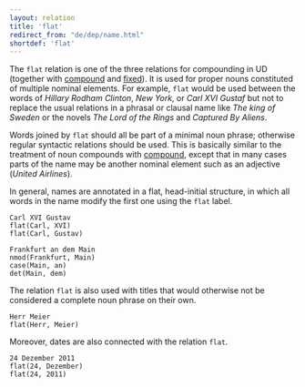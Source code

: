 ```yaml
---
layout: relation
title: 'flat'
redirect_from: "de/dep/name.html"
shortdef: 'flat'
---
```


The `flat` relation is one of the three relations for compounding in UD (together with [compound]() and [fixed]()). It is used for proper nouns constituted of multiple nominal elements. For example, `flat` would be used between the words of _Hillary Rodham Clinton_, _New York_, or _Carl XVI Gustaf_ but not to replace the usual relations in a phrasal or clausal name like _The king of Sweden_ or the novels _The Lord of the Rings_ and _Captured By Aliens_. 

Words joined by `flat` should all be part of a minimal noun phrase; otherwise regular syntactic relations should be used. This is basically similar to the treatment of noun compounds with [compound](), except that in many cases parts of the name may be another nominal element such as an adjective (_United Airlines_).

In general, names are annotated in a flat, head-initial structure, in which all words in the name modify the first one using the `flat` label.

~~~ sdparse
Carl XVI Gustav
flat(Carl, XVI)
flat(Carl, Gustav)
~~~

~~~ sdparse
Frankfurt an dem Main
nmod(Frankfurt, Main)
case(Main, an)
det(Main, dem)
~~~

The relation `flat` is also used with titles that would otherwise not be considered a complete noun phrase on their own.

~~~ sdparse
Herr Meier
flat(Herr, Meier)
~~~

Moreover, dates are also connected with the relation `flat`.

~~~ sdparse
24 Dezember 2011
flat(24, Dezember)
flat(24, 2011)
~~~
<!-- Interlanguage links updated Út zář 29 18:41:22 CEST 2020 -->
